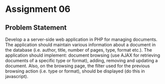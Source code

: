 # Assignment 06

## Problem Statement
Develop a a server-side web application in PHP for managing documents. The application should maintain various information about a document in the database (i.e. author, title, number of pages, type, format etc.). The application should implement: document browsing (use AJAX for retrieving documents of a specific type or format), adding, removing and updating a document. Also, on the browsing page, the filter used for the previous browsing action (i.e. type or format), should be displayed (do this in javascript).



